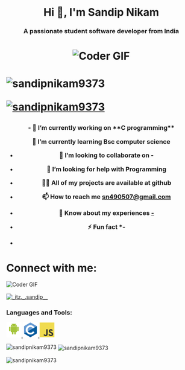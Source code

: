 <h1 align="center">Hi 👋, I'm Sandip Nikam</h1>
<h3 align="center">A passionate student software developer from India</h3>

<h1 align ="center"><img alt="Coder GIF" height=350 width=550 src="https://images.squarespace-cdn.com/content/v1/5769fc401b631bab1addb2ab/1541580611624-TE64QGKRJG8SWAIUS7NS/ke17ZwdGBToddI8pDm48kPoswlzjSVMM-SxOp7CV59BZw-zPPgdn4jUwVcJE1ZvWQUxwkmyExglNqGp0IvTJZamWLI2zvYWH8K3-s_4yszcp2ryTI0HqTOaaUohrI8PI6FXy8c9PWtBlqAVlUS5izpdcIXDZqDYvprRqZ29Pw0o/coding-freak.gif" />
<br><h1>

<p align="left"> <img src="https://komarev.com/ghpvc/?username=sandipnikam9373&label=Profile%20views&color=0e75b6&style=flat" alt="sandipnikam9373" /> </p>

<p align="left"> <a href="https://github.com/ryo-ma/github-profile-trophy"><img src="https://github-profile-trophy.vercel.app/?username=sandipnikam9373" alt="sandipnikam9373" /></a> </p>


<h3 align="center">- 🔭 I’m currently working on **C programming**

 🌱 I’m currently learning **Bsc computer science**

- 👯 I’m looking to collaborate on **-**

- 🤝 I’m looking for help with **Programming**

- 👨‍💻 All of my projects are available at **github**

- 📫 How to reach me **sn490507@gmail.com**

- 📄 Know about my experiences [-](-)

- ⚡ Fun fact **-*
- </h3>

<h1 align="left">Connect with me:</h1>
<img alt="Coder GIF" height=150 width=250 src="https://analyticsindiamag.com/wp-content/uploads/2018/12/developer-dribbble.gif" />
<br>
<p align="left">
<a href="https://instagram.com/_itz._.sandip__" target="blank"><img align="center" src="https://raw.githubusercontent.com/rahuldkjain/github-profile-readme-generator/master/src/images/icons/Social/instagram.svg" alt="_itz._.sandip__" height="60" width="80" /></a>
</p>

<h3 align="left">Languages and Tools:</h3>
<p align="left"> <a href="https://developer.android.com" target="_blank" rel="noreferrer"> <img src="https://raw.githubusercontent.com/devicons/devicon/master/icons/android/android-original-wordmark.svg" alt="android" width="40" height="40"/> </a> <a href="https://www.cprogramming.com/" target="_blank" rel="noreferrer"> <img src="https://raw.githubusercontent.com/devicons/devicon/master/icons/c/c-original.svg" alt="c" width="40" height="40"/> </a> <a href="https://developer.mozilla.org/en-US/docs/Web/JavaScript" target="_blank" rel="noreferrer"> <img src="https://raw.githubusercontent.com/devicons/devicon/master/icons/javascript/javascript-original.svg" alt="javascript" width="40" height="40"/> </a> </p>

<p><img align="left" src="https://github-readme-stats.vercel.app/api/top-langs?username=sandipnikam9373&show_icons=true&locale=en&layout=compact" alt="sandipnikam9373" /></p>

<p>&nbsp;<img align="center" src="https://github-readme-stats.vercel.app/api?username=sandipnikam9373&show_icons=true&locale=en" alt="sandipnikam9373" /></p>

<p><img align="center" src="https://github-readme-streak-stats.herokuapp.com/?user=sandipnikam9373&" alt="sandipnikam9373" /></p>

